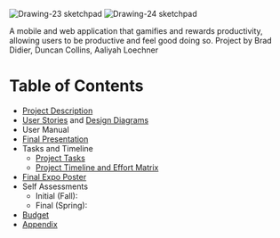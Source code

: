 ![Drawing-23 sketchpad](https://github.com/Deegee13244/Senior-Design/assets/75388877/8a10be84-c370-4221-9cb6-e66499206092) ![Drawing-24 sketchpad](https://github.com/Deegee13244/Senior-Design/assets/75388877/0cd2a60b-34c1-4bbd-a86a-8e8cc8398b51)

A mobile and web application that gamifies and rewards productivity, allowing users to be productive and feel good doing so. 
Project by Brad Didier, Duncan Collins, Aaliyah Loechner

# Table of Contents
* [Project Description](Project-Description.md)
* [User Stories](Design-Submissions/UserStories.md) and [Design Diagrams](Design-Submissions/Design-Diagrams.png)
* User Manual
* [Final Presentation](https://prezi.com/view/WSnXnDEXf5VbXeklmjLc/)
* Tasks and Timeline
  * [Project Tasks](Design-Submissions/TaskList.md)
  * [Project Timeline and Effort Matrix](Design-Submissions/Timeline-Milestones-and-Effort-Matrix.pdf)
* [Final Expo Poster](Design-Submissions/Project-Constraint-Essay.pdf)
* Self Assessments
  * Initial (Fall):
  * Final (Spring): 
* [Budget](budget.md)
* [Appendix](Appendix.md)
